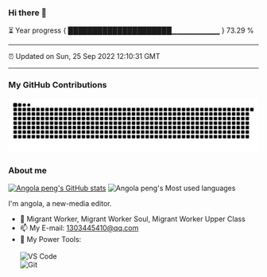 ### Hi there 👋

⏳ Year progress { █████████████████████▁▁▁▁▁▁▁▁▁ } 73.29 %

---

⏰ Updated on Sun, 25 Sep 2022 12:10:31 GMT

---
### My GitHub Contributions    

![](https://raw.githubusercontent.com/bimoQi/bimoQi/main/assets/github-contribution-grid-snake.svg)          

### About me      

[![Angola peng's GitHub stats](https://github-readme-stats.vercel.app/api?username=bimoQi&show_icons=true&theme=radical)](https://github.com/anuraghazra/github-readme-stats)
![Angola peng's Most used languages](https://github-readme-stats.vercel.app/api/top-langs/?username=bimoQi&layout=compact&hide_border=true&langs_count=10)

I'm angola, a new-media editor.    

- 🔭 Migrant Worker, Migrant Worker Soul, Migrant Worker Upper Class
- 📫 My E-mail: 1303445410@qq.com          
- 🔧 My Power Tools: </br>   
![VS Code](https://img.shields.io/badge/%E5%86%99%E4%BD%9C%E5%B7%A5%E5%85%B7-VS%20Code-blue)     
![Git](https://img.shields.io/badge/-Git-black?style=plastic&logo=git)     

